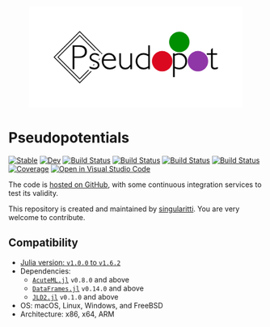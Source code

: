<div align="center">
  <img src="./docs/src/assets/logo.png" height="200"><br>
</div>

# Pseudopotentials

[![Stable](https://img.shields.io/badge/docs-stable-blue.svg)](https://MineralsCloud.github.io/Pseudopotentials.jl/stable)
[![Dev](https://img.shields.io/badge/docs-dev-blue.svg)](https://MineralsCloud.github.io/Pseudopotentials.jl/dev)
[![Build Status](https://github.com/MineralsCloud/Pseudopotentials.jl/workflows/CI/badge.svg)](https://github.com/MineralsCloud/Pseudopotentials.jl/actions)
[![Build Status](https://ci.appveyor.com/api/projects/status/github/MineralsCloud/Pseudopotentials.jl?svg=true)](https://ci.appveyor.com/project/singularitti/Pseudopotentials-jl)
[![Build Status](https://cloud.drone.io/api/badges/MineralsCloud/Pseudopotentials.jl/status.svg)](https://cloud.drone.io/MineralsCloud/Pseudopotentials.jl)
[![Build Status](https://api.cirrus-ci.com/github/MineralsCloud/Pseudopotentials.jl.svg)](https://cirrus-ci.com/github/MineralsCloud/Pseudopotentials.jl)
[![Coverage](https://codecov.io/gh/MineralsCloud/Pseudopotentials.jl/branch/master/graph/badge.svg)](https://codecov.io/gh/MineralsCloud/Pseudopotentials.jl)
[![Open in Visual Studio Code](https://open.vscode.dev/badges/open-in-vscode.svg)](https://open.vscode.dev/organization/repository)

The code is
[hosted on GitHub](https://github.com/MineralsCloud/Pseudopotentials.jl), with
some continuous integration services to test its validity.

This repository is created and maintained by
[singularitti](https://github.com/singularitti). You are very welcome to
contribute.

## Compatibility

- [Julia version: `v1.0.0` to `v1.6.2`](https://julialang.org/downloads/)
- Dependencies:
  - [`AcuteML.jl`](https://github.com/aminya/AcuteML.jl) `v0.8.0` and above
  - [`DataFrames.jl`](https://github.com/JuliaData/DataFrames.jl) `v0.14.0` and
    above
  - [`JLD2.jl`](https://github.com/JuliaIO/JLD2.jl) `v0.1.0` and above
- OS: macOS, Linux, Windows, and FreeBSD
- Architecture: x86, x64, ARM
